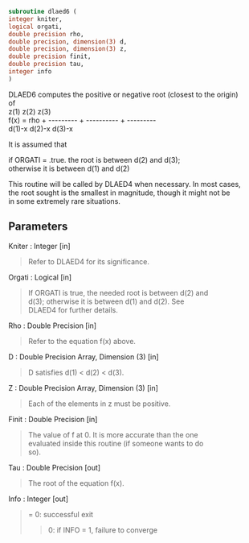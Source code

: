 ```fortran  
subroutine dlaed6 (  
integer kniter,  
logical orgati,  
double precision rho,  
double precision, dimension(3) d,  
double precision, dimension(3) z,  
double precision finit,  
double precision tau,  
integer info  
)  
```  
  
DLAED6 computes the positive or negative root (closest to the origin)  
of  
z(1)        z(2)        z(3)  
f(x) =   rho + --------- + ---------- + ---------  
d(1)-x      d(2)-x      d(3)-x  
  
It is assumed that  
  
if ORGATI = .true. the root is between d(2) and d(3);  
otherwise it is between d(1) and d(2)  
  
This routine will be called by DLAED4 when necessary. In most cases,  
the root sought is the smallest in magnitude, though it might not be  
in some extremely rare situations.  
  
## Parameters  
Kniter : Integer [in]  
> Refer to DLAED4 for its significance.  
  
Orgati : Logical [in]  
> If ORGATI is true, the needed root is between d(2) and  
> d(3); otherwise it is between d(1) and d(2).  See  
> DLAED4 for further details.  
  
Rho : Double Precision [in]  
> Refer to the equation f(x) above.  
  
D : Double Precision Array, Dimension (3) [in]  
> D satisfies d(1) < d(2) < d(3).  
  
Z : Double Precision Array, Dimension (3) [in]  
> Each of the elements in z must be positive.  
  
Finit : Double Precision [in]  
> The value of f at 0. It is more accurate than the one  
> evaluated inside this routine (if someone wants to do  
> so).  
  
Tau : Double Precision [out]  
> The root of the equation f(x).  
  
Info : Integer [out]  
> = 0: successful exit  
> > 0: if INFO = 1, failure to converge  
  
